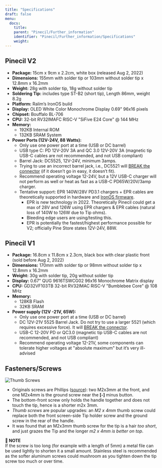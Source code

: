 ```yaml
---
title: "Specifications"
draft: false
menu:
  docs:
    title:
    parent: "Pinecil/Further_information"
    identifier: "Pinecil/Further_information/Specifications"
    weight: 
---
```


## Pinecil V2

* **Package:** 15cm x 9cm x 2.2cm, white box (released Aug 2, 2022)
* **Dimensions:** 155mm with solder tip or 103mm without solder tip x 12.8mm x 16.2mm
* **Weight:** 28g with solder tip, 18g without solder tip
* **Soldering Tip:** includes type ST-B2 (short tip), Length 86mm, weight 8.2g
* **Platform:** Ralim’s IronOS build
* **Display:** OLED White Color Monochrome Display 0.69" 96x16 pixels
* **Chipset:** Bouffalo BL-706
* **CPU:** 32-bit RV32IMAFC RISC-V "SiFive E24 Core" @ 144 MHz
* **Memory:**
  * 192KB Internal ROM
  * 132KB SRAM System
* **Power Ports (12V-24V, 88 Watts):**
  * Only use one power port at a time (USB or DC barrel)
  * USB type C: PD 12V-20V 3A and QC 3.0 12V-20V 3A (magnetic tip USB-C cables are not recommended, and not USB compliant)
  * Barrel Jack: DC5525, 12V-24V, minimum 3amps.
  * Trying to use an incorrect barrel jack, i.e., DC5521 will [BREAK the connector](https://forum.pine64.org/showthread.php?tid=13237) (if it doesn’t go in easy, it doesn’t fit).
  * Recommend operating voltage 12-24V, but a 12V USB-C charger will not perform as well or heat as fast as a USB-C PD65W/20V/3amp charger.
  * Tentative support: EPR 140W/28V PD3.1 chargers + EPR cables are theoretically supported in hardware and [IronOS firmware](https://ralim.github.io/IronOS/).
    * EPR is new technology in 2022. Theoretically Pinecil could get a max of 28V and 126W using EPR chargers & EPR cables (natural loss of 140W to 126W due to Tip ohms).
    * Bleeding edge users are using/testing this.
    * EPR is potentially the fastest/highest performance possible for V2; officially Pine Store states 12V-24V, 88W.

## Pinecil V1

* **Package:** 16.8cm x 11.8cm x 2.3cm, black box with clear plastic front (sold before Aug 2, 2022)
* **Dimensions:** 170mm with solder tip or 98mm without solder tip x 12.8mm x 16.2mm
* **Weight:** 30g with solder tip, 20g without solder tip
* **Display:** 0.67" QUG 9616TSWCG02 96x16 Monochrome Matrix display
* **CPU:** GD32VF103TB 32-bit RV32IMAC RISC-V "Bumblebee Core" @ 108 MHz
* **Memory:**
  * 128KB Flash
  * 32KB SRAM
* **Power supply (12V -21V, 65W):**
  * Only use one power port at a time (USB or DC barrel)
  * DC 12V-21V 5525 Barrel Jack. Do not try to use a larger 5521 (which requires excessive force). It will [BREAK the connector](https://forum.pine64.org/showthread.php?tid=13237).
  * USB-C 12-20V PD or QC3.0 (magnetic tip USB-C cables are not recommended, and not USB compliant)
  * Recommend operating voltage 12-21V, some components can tolerate higher voltages at "absolute maximum" but it’s very ill-advised

## Fasteners/Screws

![Thumb Screws](/documentation/images/Pinecil-Thumb-Screws-02.png)

* Originals screws are Phillips ([source](https://www.reddit.com/r/PINE64official/comments/tatf5l/comment/ig4r92v/?context=3)): two M2x3mm at the front, and one M2x4mm is the ground screw near the **[-]** minus button.
* The bottom-front screw only holds the handle together and does not touch the tip, hence is a shorter m2x 3mm.
* _Thumb screws_ are popular upgrades: an _M2 x 4mm_ thumb screw could replace both the front screen-side Tip holder screw and the ground screw in the rear of the handle.
* It was found that an M2x3mm thumb screw for the tip is a hair _too short_, and just grazes the Tip and the longer _m2 x 4mm is better on top_.

**📌 NOTE**\
If the screw is too long (for example with a length of 5mm) a metal file can be used lightly to shorten it a small amount. Stainless steel is recommended as the softer aluminum screws could mushroom as you tighten down the tip screw too much or over time.
